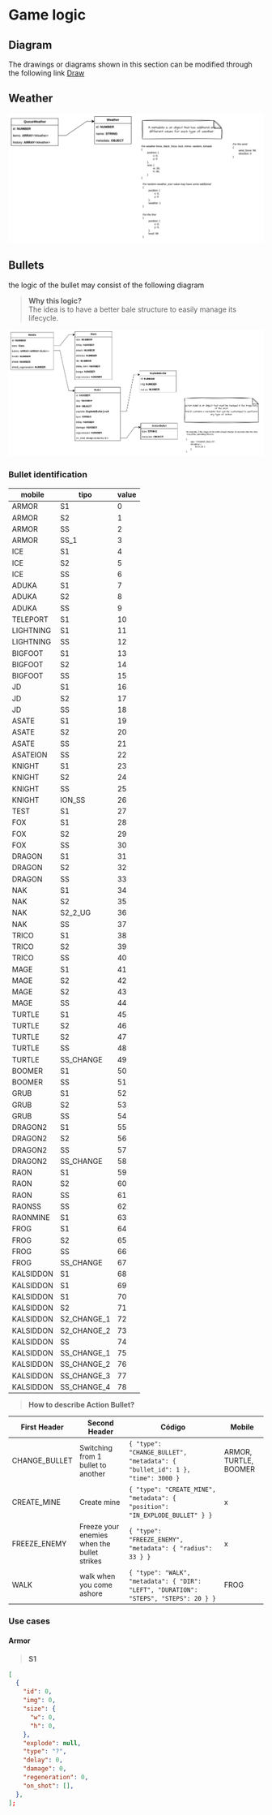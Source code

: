 # Game logic

## Diagram

The drawings or diagrams shown in this section can be modified through the following link [Draw](https://app.diagrams.net/#G1mIfIJ19J7oW2Iw8vo3GrpQjWOFiF0zVn#%7B%22pageId%22%3A%22kow-iseRG58Xen-pIDAg%22%7D)

## Weather

![alt text](../../crafts/image.png)

## Bullets

the logic of the bullet may consist of the following diagram

> **Why this logic?** <br />
> The idea is to have a better bale structure to easily manage its lifecycle.

![alt text](../../crafts/bullets.png)

### Bullet identification

| mobile    | tipo        | value |
| --------- | ----------- | ----- |
| ARMOR     | S1          | 0     |
| ARMOR     | S2          | 1     |
| ARMOR     | SS          | 2     |
| ARMOR     | SS_1        | 3     |
| ICE       | S1          | 4     |
| ICE       | S2          | 5     |
| ICE       | SS          | 6     |
| ADUKA     | S1          | 7     |
| ADUKA     | S2          | 8     |
| ADUKA     | SS          | 9     |
| TELEPORT  | S1          | 10    |
| LIGHTNING | S1          | 11    |
| LIGHTNING | SS          | 12    |
| BIGFOOT   | S1          | 13    |
| BIGFOOT   | S2          | 14    |
| BIGFOOT   | SS          | 15    |
| JD        | S1          | 16    |
| JD        | S2          | 17    |
| JD        | SS          | 18    |
| ASATE     | S1          | 19    |
| ASATE     | S2          | 20    |
| ASATE     | SS          | 21    |
| ASATEION  | SS          | 22    |
| KNIGHT    | S1          | 23    |
| KNIGHT    | S2          | 24    |
| KNIGHT    | SS          | 25    |
| KNIGHT    | ION_SS      | 26    |
| TEST      | S1          | 27    |
| FOX       | S1          | 28    |
| FOX       | S2          | 29    |
| FOX       | SS          | 30    |
| DRAGON    | S1          | 31    |
| DRAGON    | S2          | 32    |
| DRAGON    | SS          | 33    |
| NAK       | S1          | 34    |
| NAK       | S2          | 35    |
| NAK       | S2_2_UG     | 36    |
| NAK       | SS          | 37    |
| TRICO     | S1          | 38    |
| TRICO     | S2          | 39    |
| TRICO     | SS          | 40    |
| MAGE      | S1          | 41    |
| MAGE      | S2          | 42    |
| MAGE      | S2          | 43    |
| MAGE      | SS          | 44    |
| TURTLE    | S1          | 45    |
| TURTLE    | S2          | 46    |
| TURTLE    | S2          | 47    |
| TURTLE    | SS          | 48    |
| TURTLE    | SS_CHANGE   | 49    |
| BOOMER    | S1          | 50    |
| BOOMER    | SS          | 51    |
| GRUB      | S1          | 52    |
| GRUB      | S2          | 53    |
| GRUB      | SS          | 54    |
| DRAGON2   | S1          | 55    |
| DRAGON2   | S2          | 56    |
| DRAGON2   | SS          | 57    |
| DRAGON2   | SS_CHANGE   | 58    |
| RAON      | S1          | 59    |
| RAON      | S2          | 60    |
| RAON      | SS          | 61    |
| RAONSS    | SS          | 62    |
| RAONMINE  | S1          | 63    |
| FROG      | S1          | 64    |
| FROG      | S2          | 65    |
| FROG      | SS          | 66    |
| FROG      | SS_CHANGE   | 67    |
| KALSIDDON | S1          | 68    |
| KALSIDDON | S1          | 69    |
| KALSIDDON | S1          | 70    |
| KALSIDDON | S2          | 71    |
| KALSIDDON | S2_CHANGE_1 | 72    |
| KALSIDDON | S2_CHANGE_2 | 73    |
| KALSIDDON | SS          | 74    |
| KALSIDDON | SS_CHANGE_1 | 75    |
| KALSIDDON | SS_CHANGE_2 | 76    |
| KALSIDDON | SS_CHANGE_3 | 77    |
| KALSIDDON | SS_CHANGE_4 | 78    |

> **How to describe Action Bullet?** <br />

| First Header  | Second Header                               | Código                                                                                | Mobile                |
| ------------- | ------------------------------------------- | ------------------------------------------------------------------------------------- | --------------------- |
| CHANGE_BULLET | Switching from 1 bullet to another          | `{ "type": "CHANGE_BULLET", "metadata": { "bullet_id": 1 }, "time": 3000 } `          | ARMOR, TURTLE, BOOMER |
| CREATE_MINE   | Create mine                                 | `{ "type": "CREATE_MINE", "metadata": { "position": "IN_EXPLODE_BULLET" } }`          | x                     |
| FREEZE_ENEMY  | Freeze your enemies when the bullet strikes | `{ "type": "FREEZE_ENEMY", "metadata": { "radius": 33 } }`                            | x                     |
| WALK          | walk when you come ashore                   | `{ "type": "WALK", "metadata": { "DIR": "LEFT", "DURATION": "STEPS", "STEPS": 20 } }` | FROG                  |

### Use cases

#### Armor

> **S1**

```json
[
  {
    "id": 0,
    "img": 0,
    "size": {
      "w": 0,
      "h": 0,
    },
    "explode": null,
    "type": "?",
    "delay": 0,
    "damage": 0,
    "regeneration": 0,
    "on_shot": [],
  },
];

```
